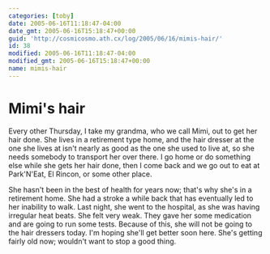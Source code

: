 ```yaml
---
categories: [toby]
date: 2005-06-16T11:18:47-04:00
date_gmt: 2005-06-16T15:18:47+00:00
guid: 'http://cosmicosmo.ath.cx/log/2005/06/16/mimis-hair/'
id: 38
modified: 2005-06-16T11:18:47-04:00
modified_gmt: 2005-06-16T15:18:47+00:00
name: mimis-hair
---
```


Mimi's hair
===========

Every other Thursday, I take my grandma, who we call Mimi, out to get her hair done.  She lives in a retirement type home, and the hair dresser at the one she lives at isn't nearly as good as the one she used to live at, so she needs somebody to transport her over there.  I go home or do something else while she gets her hair done, then I come back and we go out to eat at Park'N'Eat, El Rincon, or some other place.

She hasn't been in the best of health for years now; that's why she's in a retirement home.  She had a stroke a while back that has eventually led to her inability to walk.  Last night, she went to the hospital, as she was having irregular heat beats.  She felt very weak.  They gave her some medication and are going to run some tests.  Because of this, she will not be going to the hair dressers today.  I'm hoping she'll get better soon here.  She's getting fairly old now; wouldn't want to stop a good thing.
